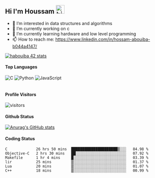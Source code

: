 ## Hi I'm Houssam <img src="https://user-images.githubusercontent.com/1303154/88677602-1635ba80-d120-11ea-84d8-d263ba5fc3c0.gif" width="28px" alt="hi">

- 👀 I’m interested in data structures and algorithms
- 🔭 I’m currently working on c
- 🌱 I’m currently learning hardware and low level programming
- 📫 How to reach me: https://www.linkedin.com/in/hossam-abouiba-b044a4147/

[![habouiba 42 stats](https://badge.mediaplus.ma/greenbinary/habouiba)](https://github.com/oakoudad/badge42)

#### Top Languages

![C](https://img.shields.io/badge/c-%2300599C.svg?style=for-the-badge&logo=c&logoColor=white)
![Python](https://img.shields.io/badge/python-%2314354C.svg?style=for-the-badge&logo=python&logoColor=white)
![JavaScript](https://img.shields.io/badge/javascript-%23323330.svg?style=for-the-badge&logo=javascript&logoColor=%23F7DF1E)
<br />
<br />
#### Profile Visitors
![visitors](https://visitor-badge.glitch.me/badge?page_id=project-HOSSAM.project-HOSSAM)

#### Github Status
[![Anurag's GitHub stats](https://github-readme-stats.vercel.app/api?username=0xPride&theme=tokyonight)](https://github.com/anuraghazra/github-readme-stats)

#### Coding Status
<!--START_SECTION:waka-->

```text
C             26 hrs 50 mins  █████████████████████▒░░░   84.98 %
Objective-C   2 hrs 30 mins   ██░░░░░░░░░░░░░░░░░░░░░░░   07.92 %
Makefile      1 hr 4 mins     █░░░░░░░░░░░░░░░░░░░░░░░░   03.39 %
lir           25 mins         ▒░░░░░░░░░░░░░░░░░░░░░░░░   01.37 %
Lua           20 mins         ▒░░░░░░░░░░░░░░░░░░░░░░░░   01.07 %
C++           18 mins         ▒░░░░░░░░░░░░░░░░░░░░░░░░   00.99 %
```

<!--END_SECTION:waka-->
